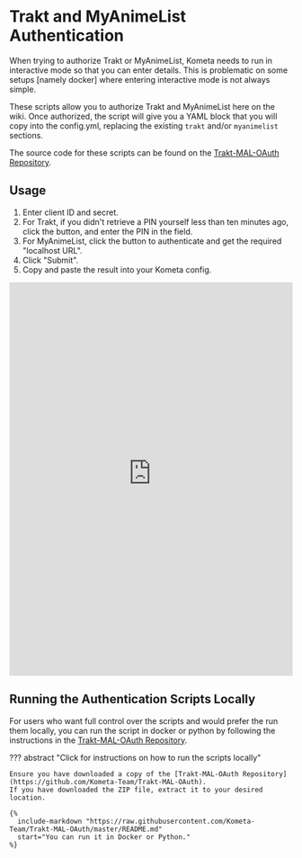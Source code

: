 # Trakt and MyAnimeList Authentication

When trying to authorize Trakt or MyAnimeList, Kometa needs to run in interactive mode so that you can enter details. 
This is problematic on some setups [namely docker] where entering interactive mode is not always simple.

These scripts allow you to authorize Trakt and MyAnimeList here on the wiki. Once authorized, the script will 
give you a YAML block that you will copy into the config.yml, replacing the existing `trakt` and/or `myanimelist` sections.

The source code for these scripts can be found on the [Trakt-MAL-OAuth Repository](https://github.com/Kometa-Team/Trakt-MAL-OAuth).

## Usage

1. Enter client ID and secret.
2. For Trakt, if you didn't retrieve a PIN yourself less than ten minutes ago, click the button, and enter the PIN in the field.
3. For MyAnimeList, click the button to authenticate and get the required "localhost URL".
4. Click "Submit".
5. Copy and paste the result into your Kometa config.

<iframe src="https://kometa-auth-2cb6c5672416.herokuapp.com/" width="100%" height="700" style="border:0px solid black;"></iframe>

## Running the Authentication Scripts Locally

For users who want full control over the scripts and would prefer the run them locally, you can run the script in docker or python 
by following the instructions in the [Trakt-MAL-OAuth Repository](https://github.com/Kometa-Team/Trakt-MAL-OAuth).

??? abstract "Click for instructions on how to run the scripts locally"

    Ensure you have downloaded a copy of the [Trakt-MAL-OAuth Repository](https://github.com/Kometa-Team/Trakt-MAL-OAuth). 
    If you have downloaded the ZIP file, extract it to your desired location.

    {%    
      include-markdown "https://raw.githubusercontent.com/Kometa-Team/Trakt-MAL-OAuth/master/README.md"
      start="You can run it in Docker or Python."
    %}
    
